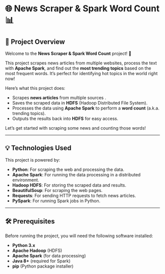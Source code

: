 # 🌐 News Scraper & Spark Word Count 📊

## 🚀 Project Overview

Welcome to the **News Scraper & Spark Word Count** project! 🎉

This project scrapes news articles from multiple websites, process the text with **Apache Spark**,
and find out the **most trending topics** based on the most frequent words. 
It’s perfect for identifying hot topics in the world right now!

Here’s what this project does:
- Scrapes **news articles** from multiple sources .
- Saves the scraped data in **HDFS** (Hadoop Distributed File System).
- Processes the data using **Apache Spark** to perform a **word count** (a.k.a. trending topics).
- Outputs the results back into **HDFS** for easy access.

Let’s get started with scraping some news and counting those words!

---

## 💡 Technologies Used

This project is powered by:

- **Python**: For scraping the web and processing the data.
- **Apache Spark**: For running the data processing in a distributed environment.
- **Hadoop HDFS**: For storing the scraped data and results.
- **BeautifulSoup**: For scraping the web pages.
- **Requests**: For sending HTTP requests to fetch news articles.
- **PySpark**: For running Spark jobs in Python.

---

## 🛠️ Prerequisites

Before running the project, you will need the following software installed:

- **Python 3.x**
- **Apache Hadoop** (HDFS)
- **Apache Spark** (for data processing)
- **Java 8+** (required for Spark)
- **pip** (Python package installer)
